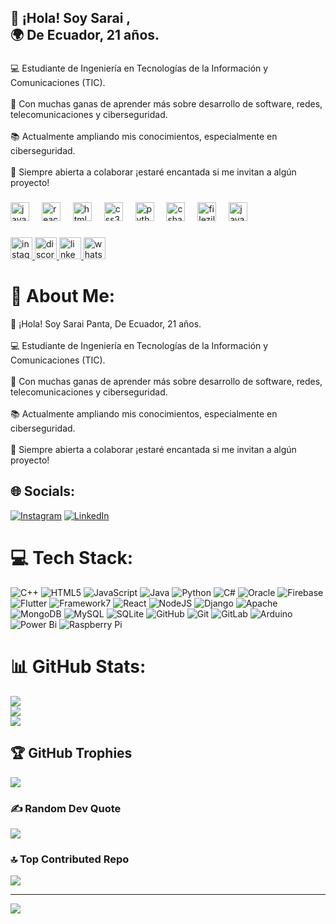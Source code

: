 <h2 align="left">👋 ¡Hola! Soy Sarai ,<br>🌍 De Ecuador, 21 años.</h2>
 
 ###
 
 <p align="left">💻 Estudiante de Ingeniería en Tecnologías de la Información y Comunicaciones (TIC).  <br> <br>🚀 Con muchas ganas de aprender más sobre desarrollo de software, redes, telecomunicaciones y ciberseguridad.  <br><br>📚 Actualmente ampliando mis conocimientos, especialmente en ciberseguridad.  <br><br>🤝 Siempre abierta a colaborar ¡estaré encantada si me invitan a algún proyecto!</p>
 
 ###
 
 <div align="left">
   <img src="https://cdn.jsdelivr.net/gh/devicons/devicon/icons/javascript/javascript-original.svg" height="30" alt="javascript logo"  />
   <img width="12" />
   <img src="https://cdn.jsdelivr.net/gh/devicons/devicon/icons/react/react-original.svg" height="30" alt="react logo"  />
   <img width="12" />
   <img src="https://cdn.jsdelivr.net/gh/devicons/devicon/icons/html5/html5-original.svg" height="30" alt="html5 logo"  />
   <img width="12" />
   <img src="https://cdn.jsdelivr.net/gh/devicons/devicon/icons/css3/css3-original.svg" height="30" alt="css3 logo"  />
   <img width="12" />
   <img src="https://cdn.jsdelivr.net/gh/devicons/devicon/icons/python/python-original.svg" height="30" alt="python logo"  />
   <img width="12" />
   <img src="https://cdn.jsdelivr.net/gh/devicons/devicon/icons/csharp/csharp-original.svg" height="30" alt="csharp logo"  />
   <img width="12" />
   <img src="https://cdn.jsdelivr.net/gh/devicons/devicon/icons/filezilla/filezilla-plain.svg" height="30" alt="filezilla logo"  />
   <img width="12" />
   <img src="https://cdn.jsdelivr.net/gh/devicons/devicon/icons/java/java-original.svg" height="30" alt="java logo"  />
 </div>
 
 ###
 
 <div align="left">
   <a href="https://www.instagram.com/saely_2" target="_blank">
     <img src="https://img.shields.io/static/v1?message=Instagram&logo=instagram&label=&color=E4405F&logoColor=white&labelColor=&style=for-the-badge" height="35" alt="instagram logo"  />
   </a>
   <a href="unknowuser#1234" target="_blank">
     <img src="https://img.shields.io/static/v1?message=Discord&logo=discord&label=&color=7289DA&logoColor=white&labelColor=&style=for-the-badge" height="35" alt="discord logo"  />
   </a>
   <a href="https://www.linkedin.com/in/saray-panta" target="_blank">
     <img src="https://img.shields.io/static/v1?message=LinkedIn&logo=linkedin&label=&color=0077B5&logoColor=white&labelColor=&style=for-the-badge" height="35" alt="linkedin logo"  />
   </a>
   <a href="https://wa.me/593991985496" target="_blank">
     <img src="https://img.shields.io/static/v1?message=Whatsapp&logo=whatsapp&label=&color=25D366&logoColor=white&labelColor=&style=for-the-badge" height="35" alt="whatsapp logo"  />
   </a>
 </div>
 
 ###
 # 💫 About Me:
 👋 ¡Hola! Soy Sarai Panta, De Ecuador, 21 años.<br><br>💻 Estudiante de Ingeniería en Tecnologías de la Información y Comunicaciones (TIC).<br><br>🚀 Con muchas ganas de aprender más sobre desarrollo de software, redes, telecomunicaciones y ciberseguridad.<br><br>📚 Actualmente ampliando mis conocimientos, especialmente en ciberseguridad.<br><br>🤝 Siempre abierta a colaborar ¡estaré encantada si me invitan a algún proyecto!
 
 
 ## 🌐 Socials:
 [![Instagram](https://img.shields.io/badge/Instagram-%23E4405F.svg?logo=Instagram&logoColor=white)](https://instagram.com/Saely_2) [![LinkedIn](https://img.shields.io/badge/LinkedIn-%230077B5.svg?logo=linkedin&logoColor=white)](https://linkedin.com/in/https://www.linkedin.com/in/saray-panta) 
 
 # 💻 Tech Stack:
 ![C++](https://img.shields.io/badge/c++-%2300599C.svg?style=for-the-badge&logo=c%2B%2B&logoColor=white) ![HTML5](https://img.shields.io/badge/html5-%23E34F26.svg?style=for-the-badge&logo=html5&logoColor=white) ![JavaScript](https://img.shields.io/badge/javascript-%23323330.svg?style=for-the-badge&logo=javascript&logoColor=%23F7DF1E) ![Java](https://img.shields.io/badge/java-%23ED8B00.svg?style=for-the-badge&logo=openjdk&logoColor=white) ![Python](https://img.shields.io/badge/python-3670A0?style=for-the-badge&logo=python&logoColor=ffdd54) ![C#](https://img.shields.io/badge/c%23-%23239120.svg?style=for-the-badge&logo=csharp&logoColor=white) ![Oracle](https://img.shields.io/badge/Oracle-F80000?style=for-the-badge&logo=oracle&logoColor=white) ![Firebase](https://img.shields.io/badge/firebase-%23039BE5.svg?style=for-the-badge&logo=firebase) ![Flutter](https://img.shields.io/badge/Flutter-%2302569B.svg?style=for-the-badge&logo=Flutter&logoColor=white) ![Framework7](https://img.shields.io/badge/framework7-%23EE350F.svg?style=for-the-badge&logo=framework7&logoColor=white) ![React](https://img.shields.io/badge/react-%2320232a.svg?style=for-the-badge&logo=react&logoColor=%2361DAFB) ![NodeJS](https://img.shields.io/badge/node.js-6DA55F?style=for-the-badge&logo=node.js&logoColor=white) ![Django](https://img.shields.io/badge/django-%23092E20.svg?style=for-the-badge&logo=django&logoColor=white) ![Apache](https://img.shields.io/badge/apache-%23D42029.svg?style=for-the-badge&logo=apache&logoColor=white) ![MongoDB](https://img.shields.io/badge/MongoDB-%234ea94b.svg?style=for-the-badge&logo=mongodb&logoColor=white) ![MySQL](https://img.shields.io/badge/mysql-4479A1.svg?style=for-the-badge&logo=mysql&logoColor=white) ![SQLite](https://img.shields.io/badge/sqlite-%2307405e.svg?style=for-the-badge&logo=sqlite&logoColor=white) ![GitHub](https://img.shields.io/badge/github-%23121011.svg?style=for-the-badge&logo=github&logoColor=white) ![Git](https://img.shields.io/badge/git-%23F05033.svg?style=for-the-badge&logo=git&logoColor=white) ![GitLab](https://img.shields.io/badge/gitlab-%23181717.svg?style=for-the-badge&logo=gitlab&logoColor=white) ![Arduino](https://img.shields.io/badge/-Arduino-00979D?style=for-the-badge&logo=Arduino&logoColor=white) ![Power Bi](https://img.shields.io/badge/power_bi-F2C811?style=for-the-badge&logo=powerbi&logoColor=black) ![Raspberry Pi](https://img.shields.io/badge/-Raspberry_Pi-C51A4A?style=for-the-badge&logo=Raspberry-Pi)
 # 📊 GitHub Stats:
 ![](https://github-readme-stats.vercel.app/api?username=Saely23&theme=dark&hide_border=false&include_all_commits=false&count_private=false)<br/>
 ![](https://nirzak-streak-stats.vercel.app/?user=Saely23&theme=dark&hide_border=false)<br/>
 ![](https://github-readme-stats.vercel.app/api/top-langs/?username=Saely23&theme=dark&hide_border=false&include_all_commits=false&count_private=false&layout=compact)
 
 ## 🏆 GitHub Trophies
 ![](https://github-profile-trophy.vercel.app/?username=Saely23&theme=radical&no-frame=true&no-bg=false&margin-w=4)
 
 ### ✍️ Random Dev Quote
 ![](https://quotes-github-readme.vercel.app/api?type=horizontal&theme=radical)
 
 ### 🔝 Top Contributed Repo
 ![](https://github-contributor-stats.vercel.app/api?username=Saely23&limit=5&theme=transparent&combine_all_yearly_contributions=true)
 
 ---
 [![](https://visitcount.itsvg.in/api?id=Saely23&icon=7&color=0)](https://visitcount.itsvg.in)
 
 <!-- Proudly created with GPRM ( https://gprm.itsvg.in ) -->
